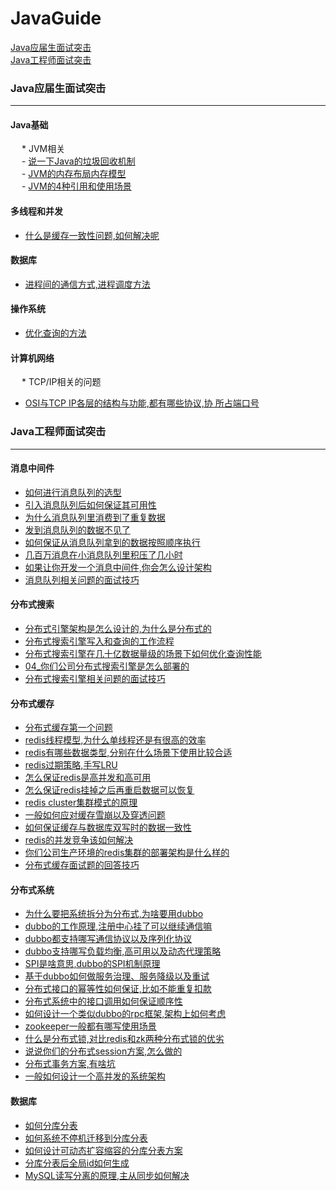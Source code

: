 # JavaGuide
<a href="#1">Java应届生面试突击</a> <br>
<a href="#2">Java工程师面试突击</a>

### <a name="1">Java应届生面试突击</a>

---
#### Java基础
&ensp;&ensp; \* JVM相关 <br>
&ensp;&ensp; \- [说一下Java的垃圾回收机制]() <br>
&ensp;&ensp; \- [JVM的内存布局内存模型]() <br>
&ensp;&ensp; \- [JVM的4种引用和使用场景]() <br>


#### 多线程和并发
- [什么是缓存一致性问题,如何解决呢]()

#### 数据库
- [进程间的通信方式,进程调度方法]()

#### 操作系统
- [优化查询的方法]()

#### 计算机网络
&ensp;&ensp; * TCP/IP相关的问题
- [OSI与TCP IP各层的结构与功能,都有哪些协议,协 所占端口号]()

### <a name="2">Java工程师面试突击</a>

--- 
#### 消息中间件
- [如何进行消息队列的选型]()
- [引入消息队列后如何保证其可用性]()
- [为什么消息队列里消费到了重复数据]()
- [发到消息队列的数据不见了]()
- [如何保证从消息队列拿到的数据按照顺序执行]()
- [几百万消息在小消息队列里积压了几小时]()
- [如果让你开发一个消息中间件,你会怎么设计架构]()
- [消息队列相关问题的面试技巧]()

#### 分布式搜索
- [分布式引擎架构是怎么设计的,为什么是分布式的]()
- [分布式搜索引擎写入和查询的工作流程]()
- [分布式搜索引擎在几十亿数据量级的场景下如何优化查询性能]()
- [04_你们公司分布式搜索引擎是怎么部署的]()
- [分布式搜索引擎相关问题的面试技巧]()

#### 分布式缓存
- [分布式缓存第一个问题]()
- [redis线程模型,为什么单线程还是有很高的效率]()
- [redis有哪些数据类型,分别在什么场景下使用比较合适]()
- [redis过期策略,手写LRU]()
- [怎么保证redis是高并发和高可用]()
- [怎么保证redis挂掉之后再重启数据可以恢复]()
- [redis cluster集群模式的原理]()
- [一般如何应对缓存雪崩以及穿透问题]()
- [如何保证缓存与数据库双写时的数据一致性]()
- [redis的并发竞争该如何解决]()
- [你们公司生产环境的redis集群的部署架构是什么样的]()
- [分布式缓存面试题的回答技巧]()

#### 分布式系统
- [为什么要把系统拆分为分布式,为啥要用dubbo]()
- [dubbo的工作原理,注册中心挂了可以继续通信嘛]()
- [dubbo都支持哪写通信协议以及序列化协议]()
- [dubbo支持哪写负载均衡,高可用以及动态代理策略]()
- [SPI是啥意思,dubbo的SPI机制原理]()
- [基于dubbo如何做服务治理、服务降级以及重试]()
- [分布式接口的幂等性如何保证,比如不能重复扣款]()
- [分布式系统中的接口调用如何保证顺序性]()
- [如何设计一个类似dubbo的rpc框架,架构上如何考虑]()
- [zookeeper一般都有哪写使用场景]()
- [什么是分布式锁,对比redis和zk两种分布式锁的优劣]()
- [说说你们的分布式session方案,怎么做的]()
- [分布式事务方案,有啥坑]()
- [一般如何设计一个高并发的系统架构]()

#### 数据库
- [如何分库分表]()
- [如何系统不停机迁移到分库分表]()
- [如何设计可动态扩容缩容的分库分表方案]()
- [分库分表后全局id如何生成]()
- [MySQL读写分离的原理,主从同步如何解决]()


    